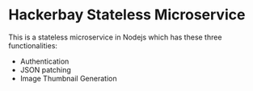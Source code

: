 # Hackerbay Stateless Microservice 

This is a stateless microservice in Nodejs which has these three functionalities:
- Authentication
- JSON patching
- Image Thumbnail Generation 